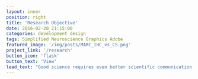 ```yaml
---
layout: inner
position: right
title: 'Research Objective'
date: 2016-02-20 21:15:00
categories: development design
tags: Simplified Neuroscience Graphics Adobe
featured_image: '/img/posts/MARC_IHC_vs_CS.png'
project_link: '/research'
button_icon: 'flask'
button_text: 'View'
lead_text: "Good science requires even better scientific communication. Here, I explain my current research plans in simple terms."
---
```


